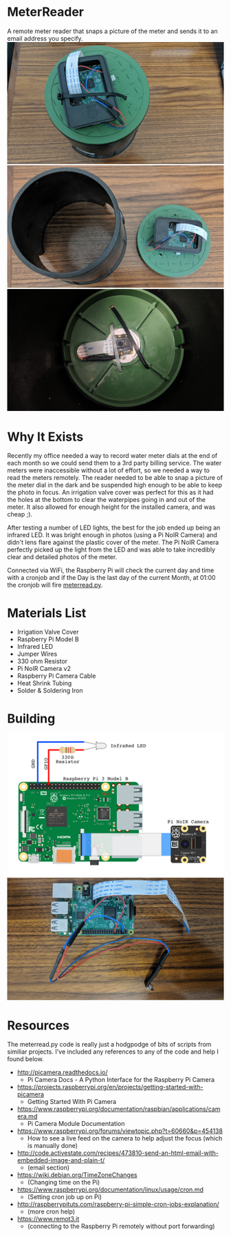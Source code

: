 # MeterReader
A remote meter reader that snaps a picture of the meter and sends it to an email address you specify.
![Finished Build of The Meter Reader](https://github.com/EncyclopediaRed/MeterReader/blob/master/Photos/00-Finished-Meter-Reader.jpg)
![Finished Meter Reader with top seperated from body of the irrigation valve cover](https://github.com/EncyclopediaRed/MeterReader/blob/master/Photos/06-Top-Seperated.jpg)
![Underside of the Meter Reader Showing the Camera and LED](https://github.com/EncyclopediaRed/MeterReader/blob/master/Photos/09-Underside.jpg)

# Why It Exists
Recently my office needed a way to record water meter dials at the end of each month so we could send them to a 3rd party billing service. The water meters were inaccessible without a lot of effort, so we needed a way to read the meters remotely. The reader needed to be able to snap a picture of the meter dial in the dark and be suspended high enough to be able to keep the photo in focus. An irrigation valve cover was perfect for this as it had the holes at the bottom to clear the waterpipes going in and out of the meter. It also allowed for enough height for the installed camera, and was cheap ;).

After testing a number of LED lights, the best for the job ended up being an infrared LED. It was bright enough in photos (using a Pi NoIR Camera) and didn't lens flare against the plastic cover of the meter. The Pi NoIR Camera perfectly picked up the light from the LED and was able to take incredibly clear and detailed photos of the meter.

Connected via WiFi, the Raspberry Pi will check the current day and time with a cronjob and if the Day is the last day of the current Month, at 01:00 the cronjob will fire [meterread.py](https://github.com/EncyclopediaRed/MeterReader/blob/master/meterread.py).

# Materials List
* Irrigation Valve Cover
* Raspberry Pi Model B
* Infrared LED
* Jumper Wires
* 330 ohm Resistor
* Pi NoIR Camera v2
* Raspberry Pi Camera Cable
* Heat Shrink Tubing
* Solder & Soldering Iron

# Building
![Electronics Mockup Sketch](https://github.com/EncyclopediaRed/MeterReader/blob/master/Water%20Meter%20Sketch.png)
![Electronics Actual Build](https://github.com/EncyclopediaRed/MeterReader/blob/master/Photos/02-Pi-Wire-and-Cables.jpg)

# Resources
The meterread.py code is really just a hodgpodge of bits of scripts from similiar projects. I've included any references to any of the code and help I found below.
* http://picamera.readthedocs.io/
  * Pi Camera Docs - A Python Interface for the Raspberry Pi Camera
* https://projects.raspberrypi.org/en/projects/getting-started-with-picamera
  * Getting Started With Pi Camera
* https://www.raspberrypi.org/documentation/raspbian/applications/camera.md
  * Pi Camera Module Documentation
* https://www.raspberrypi.org/forums/viewtopic.php?t=60660&p=454138
  * How to see a live feed on the camera to help adjust the focus (which is manually done)
* http://code.activestate.com/recipes/473810-send-an-html-email-with-embedded-image-and-plain-t/
  * (email section)
* https://wiki.debian.org/TimeZoneChanges
  * (Changing time on the Pi)
* https://www.raspberrypi.org/documentation/linux/usage/cron.md
  * (Setting cron job up on Pi)
* http://raspberrypituts.com/raspberry-pi-simple-cron-jobs-explanation/ 
  * (more cron help)
* https://www.remot3.it 
  * (connecting to the Raspberry Pi remotely without port forwarding)
